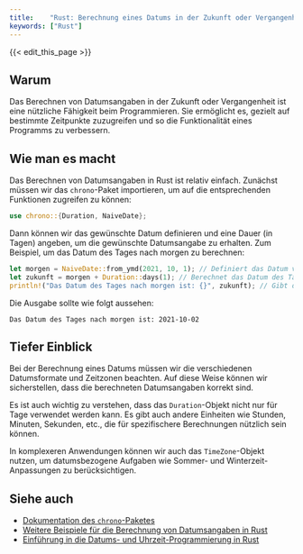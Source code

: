 ```yaml
---
title:    "Rust: Berechnung eines Datums in der Zukunft oder Vergangenheit"
keywords: ["Rust"]
---
```


{{< edit_this_page >}}

## Warum

Das Berechnen von Datumsangaben in der Zukunft oder Vergangenheit ist eine nützliche Fähigkeit beim Programmieren. Sie ermöglicht es, gezielt auf bestimmte Zeitpunkte zuzugreifen und so die Funktionalität eines Programms zu verbessern.

## Wie man es macht

Das Berechnen von Datumsangaben in Rust ist relativ einfach. Zunächst müssen wir das `chrono`-Paket importieren, um auf die entsprechenden Funktionen zugreifen zu können:

```Rust
use chrono::{Duration, NaiveDate}; 
```

Dann können wir das gewünschte Datum definieren und eine Dauer (in Tagen) angeben, um die gewünschte Datumsangabe zu erhalten. Zum Beispiel, um das Datum des Tages nach morgen zu berechnen:

```Rust
let morgen = NaiveDate::from_ymd(2021, 10, 1); // Definiert das Datum von morgen
let zukunft = morgen + Duration::days(1); // Berechnet das Datum des Tages nach morgen
println!("Das Datum des Tages nach morgen ist: {}", zukunft); // Gibt das Ergebnis aus
```

Die Ausgabe sollte wie folgt aussehen:

```
Das Datum des Tages nach morgen ist: 2021-10-02
```

## Tiefer Einblick

Bei der Berechnung eines Datums müssen wir die verschiedenen Datumsformate und Zeitzonen beachten. Auf diese Weise können wir sicherstellen, dass die berechneten Datumsangaben korrekt sind.

Es ist auch wichtig zu verstehen, dass das `Duration`-Objekt nicht nur für Tage verwendet werden kann. Es gibt auch andere Einheiten wie Stunden, Minuten, Sekunden, etc., die für spezifischere Berechnungen nützlich sein können.

In komplexeren Anwendungen können wir auch das `TimeZone`-Objekt nutzen, um datumsbezogene Aufgaben wie Sommer- und Winterzeit-Anpassungen zu berücksichtigen.

## Siehe auch

- [Dokumentation des `chrono`-Paketes](https://docs.rs/chrono/0.4.19/chrono/)
- [Weitere Beispiele für die Berechnung von Datumsangaben in Rust](https://gist.github.com/jaysonvirissimo/2cd6c4984f69bcb942eec2f4e93cd182)
- [Einführung in die Datums- und Uhrzeit-Programmierung in Rust](https://learning-rust.github.io/docs/a0.index/c.time.html)